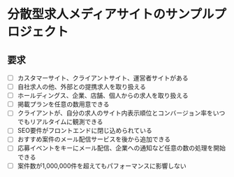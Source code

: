 # 分散型求人メディアサイトのサンプルプロジェクト
## 要求
- [ ] カスタマーサイト、クライアントサイト、運営者サイトがある
- [ ] 自社求人の他、外部との提携求人を取り扱える
- [ ] ホールディングス、企業、店舗、個人からの求人を取り扱える
- [ ] 掲載プランを任意の数用意できる
- [ ] クライアントが、自分の求人のサイト内表示順位とコンバージョン率をいつでもリアルタイムに観測できる
- [ ] SEO要件がフロントエンドに閉じ込められている
- [ ] おすすめ案件のメール配信サービスを後から追加できる
- [ ] 応募イベントをキーにメール配信、企業への通知など任意の数の処理を開始できる
- [ ] 案件数が1,000,000件を超えてもパフォーマンスに影響しない

